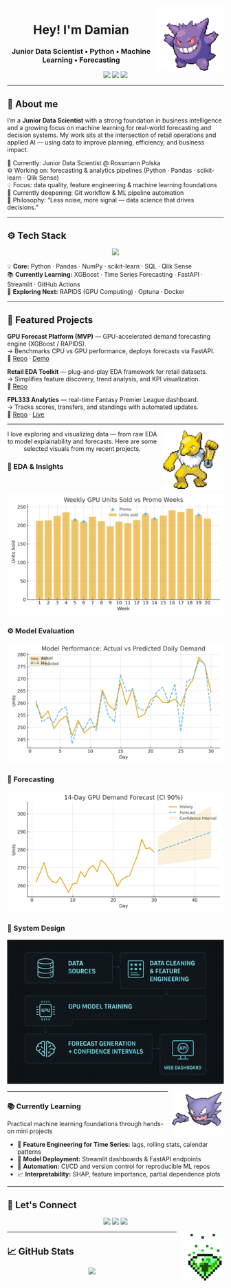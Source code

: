 <!-- BANNER -->
<!-- <p align="center">
  <img src="assets/banner_3x3.png" width="100%" alt="Banner Damian Cichocki 3x3">
</p> -->

<!-- HEADER -->
<img src="assets/haunter.gif" align="right" width="160" />

<h1 align="center">Hey! I'm Damian</h1> 
<h3 align="center">Junior Data Scientist • Python • Machine Learning • Forecasting</h3>

<p align="center">
  <a href="https://www.linkedin.com/in/damian-cichocki-3x3"><img src="https://img.shields.io/badge/-LinkedIn-blue?logo=Linkedin&logoColor=white" /></a>
  <a href="https://acroice.github.io"><img src="https://img.shields.io/badge/-Portfolio-0B3B8C?logo=githubpages&logoColor=white" /></a>
  <img src="https://img.shields.io/badge/Focus-Forecasting%20%7C%20BI%E2%86%92ML%20%7C%20EDA-1f6feb" />
</p>

---

## 🧭 About me
I’m a **Junior Data Scientist** with a strong foundation in business intelligence and a growing focus on machine learning for real-world forecasting and decision systems.
My work sits at the intersection of retail operations and applied AI — using data to improve planning, efficiency, and business impact.
     
🏢 Currently: Junior Data Scientist @ Rossmann Polska  
⚙️ Working on: forecasting & analytics pipelines (Python · Pandas · scikit-learn · Qlik Sense)  
💡 Focus: data quality, feature engineering & machine learning foundations  
🚀 Currently deepening: Git workflow & ML pipeline automation  
🧠 Philosophy: “Less noise, more signal — data science that drives decisions.”  

---
<!-- <img src="assets/skull-dungeon-nft.gif" align="right" width="95" style="margin-left:10px; margin-bottom:10px;"/> -->

## ⚙️ Tech Stack
<p align="center">
  <img src="https://skillicons.dev/icons?i=python,gcp,git,github,linux,anaconda,postgresql,docker,swift" />
</p>

💡 **Core:** Python · Pandas · NumPy · scikit-learn · SQL · Qlik Sense  
📚 **Currently Learning:** XGBoost · Time Series Forecasting · FastAPI · Streamlit · GitHub Actions  
🚀 **Exploring Next:** RAPIDS (GPU Computing) · Optuna · Docker

---

## 🚀 Featured Projects

**GPU Forecast Platform (MVP)** — GPU-accelerated demand forecasting engine (XGBoost / RAPIDS).  
→ Benchmarks CPU vs GPU performance, deploys forecasts via FastAPI.  
🔗 [Repo](#) · [Demo](#)

**Retail EDA Toolkit** — plug-and-play EDA framework for retail datasets.  
→ Simplifies feature discovery, trend analysis, and KPI visualization.  
🔗 [Repo](#)

**FPL333 Analytics** — real-time Fantasy Premier League dashboard.  
→ Tracks scores, transfers, and standings with automated updates.  
🔗 [Repo](https://github.com/acroice/fpl333) · [Live](https://fpl333.vercel.app/)

---

<img src="assets/pokemon-kanto.gif" align="right" width="145" style="margin-left:10px; margin-bottom:10px;"/>

<!-- 📊 Visuals -->
<p align="center">
I love exploring and visualizing data — from raw EDA to model explainability and forecasts.  
Here are some selected visuals from my recent projects.
  
### 🧠 EDA & Insights
![EDA](assets/plot_eda_weekly_demand.png)

### ⚙️ Model Evaluation
![Evaluation](assets/plot_model_eval.png)

### 🔮 Forecasting
![Forecast](assets/plot_forecast_ci.png)

### 🧱 System Design
![Pipeline Diagram](assets/pipeline_diagram.png)

</p>

<img src="assets/markiplier.gif" align="right" width="120" style="margin-left:10px; margin-bottom:10px;"/>

---
### 📚 Currently Learning
Practical machine learning foundations through hands-on mini projects

- 🧮 **Feature Engineering for Time Series:** lags, rolling stats, calendar patterns  
- 🔧 **Model Deployment:** Streamlit dashboards & FastAPI endpoints  
- 🧰 **Automation:** CI/CD and version control for reproducible ML repos  
- 📈 **Interpretability:** SHAP, feature importance, partial dependence plots

---

## 💬 Let's Connect
<p align="center">
  <a href="https://www.linkedin.com/in/damian-cichocki-3x3"><img src="https://img.shields.io/badge/-LinkedIn-blue?logo=linkedin&logoColor=white" /></a>
  <a href="damiancichocki@icloud.com"><img src="https://img.shields.io/badge/-Email%20Me-0078D4?logo=gmail&logoColor=white" /></a>
  <a href="https://acroice.github.io"><img src="https://img.shields.io/badge/-Portfolio-black?logo=githubpages&logoColor=white" /></a>
</p>

<img src="assets/skull-dungeon-nft.gif" align="right" width="100" style="margin-left:10px; margin-bottom:10px;"/>

---

## 📈 GitHub Stats
<p align="center">
  <img src="https://github-profile-summary-cards.vercel.app/api/cards/profile-details?username=acroice&theme=transparent" />
</p>
